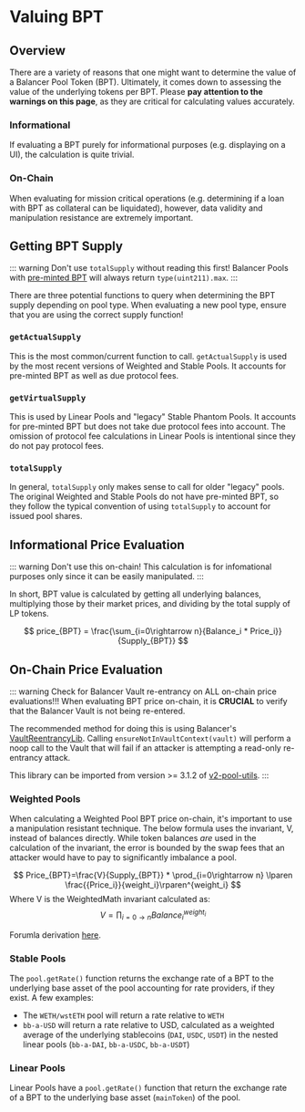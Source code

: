 # Valuing BPT

## Overview

There are a variety of reasons that one might want to determine the value of a Balancer Pool Token (BPT). Ultimately, it comes down to assessing the value of the underlying tokens per BPT. Please **pay attention to the warnings on this page**, as they are critical for calculating values accurately.

### Informational
If evaluating a BPT purely for informational purposes (e.g. displaying on a UI), the calculation is quite trivial. 

### On-Chain
When evaluating for mission critical operations (e.g. determining if a loan with BPT as collateral can be liquidated), however, data validity and manipulation resistance are extremely important.

## Getting BPT Supply
::: warning Don't use `totalSupply` without reading this first!
Balancer Pools with [pre-minted BPT](./preminted-bpt.md) will always return `type(uint211).max`.
:::

There are three potential functions to query when determining the BPT supply depending on pool type. When evaluating a new pool type, ensure that you are using the correct supply function! 

### `getActualSupply`
This is the most common/current function to call. `getActualSupply` is used by the most recent versions of Weighted and Stable Pools. It accounts for pre-minted BPT as well as due protocol fees.

### `getVirtualSupply`
This is used by Linear Pools and "legacy" Stable Phantom Pools. It accounts for pre-minted BPT but does not take due protocol fees into account. The omission of protocol fee calculations in Linear Pools is intentional since they do not pay protocol fees.

### `totalSupply`
In general, `totalSupply` only makes sense to call for older "legacy" pools. The original Weighted and Stable Pools do not have pre-minted BPT, so they follow the typical convention of using `totalSupply` to account for issued pool shares.

## Informational Price Evaluation
::: warning Don't use this on-chain!
This calculation is for infomational purposes only since it can be easily manipulated.
:::

In short, BPT value is calculated by getting all underlying balances, multiplying those by their market prices, and dividing by the total supply of LP tokens.

$$ price_{BPT} = \frac{\sum_{i=0\rightarrow n}{Balance_i * Price_i}}{Supply_{BPT}} $$

## On-Chain Price Evaluation

::: warning Check for Balancer Vault re-entrancy on ALL on-chain price evaluations!!!
When evaluating BPT price on-chain, it is **CRUCIAL** to verify that the Balancer Vault is not being re-entered. 

The recommended method for doing this is using Balancer's [VaultReentrancyLib](https://github.com/balancer-labs/balancer-v2-monorepo/blob/90f77293fef4b8782feae68643c745c754bac45c/pkg/pool-utils/contracts/lib/VaultReentrancyLib.sol). Calling `ensureNotInVaultContext(vault)` will perform a noop call to the Vault that will fail if an attacker is attempting a read-only re-entrancy attack.

This library can be imported from version >= 3.1.2 of [v2-pool-utils](https://www.npmjs.com/package/@balancer-labs/v2-pool-utils).
:::

### Weighted Pools
When calculating a Weighted Pool BPT price on-chain, it's important to use a manipulation resistant technique. The below formula uses the invariant, V, instead of balances directly. While token balances _are_ used in the calculation of the invariant, the error is bounded by the swap fees that an attacker would have to pay to significantly imbalance a pool.

$$ Price_{BPT}=\frac{V}{Supply_{BPT}} * \prod_{i=0\rightarrow n} \lparen \frac{{Price_i}}{weight_i}\rparen^{weight_i} $$
Where V is the WeightedMath invariant calculated as:
$$ V=\prod_{i=0\rightarrow n}{Balance_i^{weight_i}} $$

Forumla derivation [here](https://twitter.com/0xa9a/status/1539227193808629761).

### Stable Pools
The `pool.getRate()` function returns the exchange rate of a BPT to the underlying base asset of the pool accounting for rate providers, if they exist.
A few examples:
* The `WETH/wstETH` pool will return a rate relative to `WETH`
* `bb-a-USD` will return a rate relative to USD, calculated as a weighted average of the underlying stablecoins (`DAI`, `USDC`, `USDT`) in the nested linear pools (`bb-a-DAI`, `bb-a-USDC`, `bb-a-USDT`)

### Linear Pools
Linear Pools have a `pool.getRate()` function that return the exchange rate of a BPT to the underlying base asset (`mainToken`) of the pool.